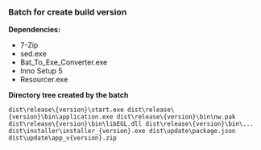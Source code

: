 ### Batch for create build version

**Dependencies:**
* 7-Zip
* sed.exe
* Bat_To_Exe_Converter.exe
* Inno Setup 5
* Resourcer.exe

**Directory tree created by the batch**

`dist\release\{version}\start.exe
 dist\release\{version}\bin\application.exe
 dist\release\{version}\bin\nw.pak
 dist\release\{version}\bin\libEGL.dll
 dist\release\{version}\bin\...
 dist\installer\installer_{version}.exe
 dist\update\package.json
 dist\update\app_v{version}.zip
`